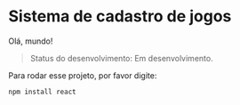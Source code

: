 <h1>Sistema de cadastro de jogos</h1>

<p>Olá, mundo!</p>

>Status do desenvolvimento: Em desenvolvimento.

Para rodar esse projeto, por favor digite:

```
npm install react
```
